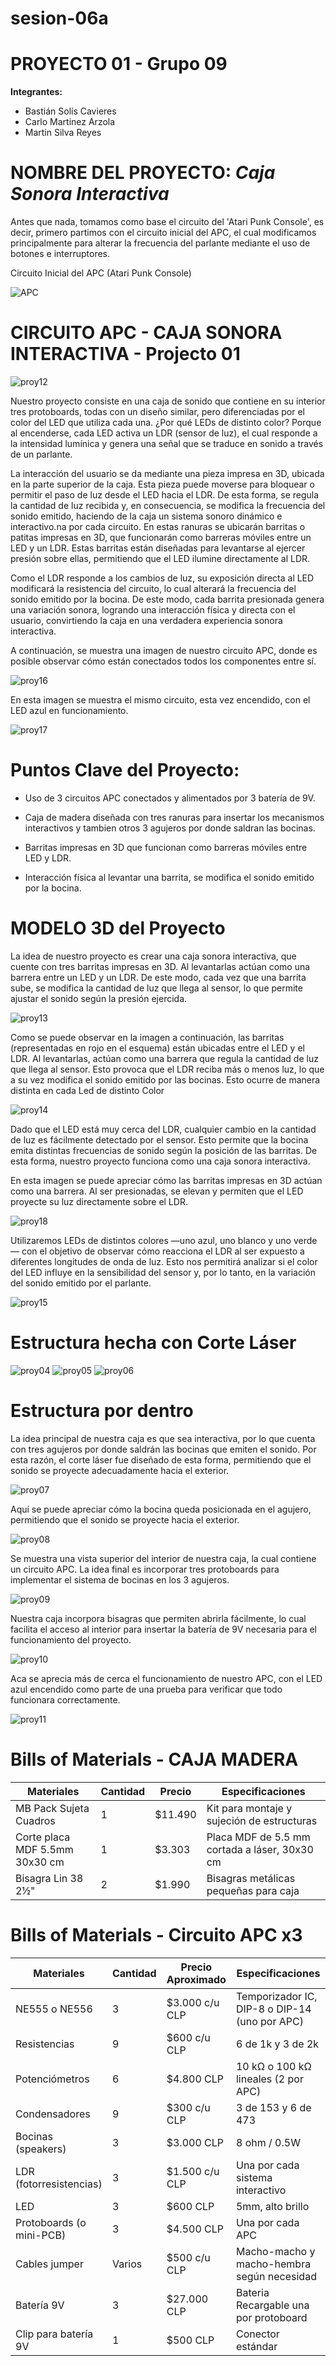 # sesion-06a

# PROYECTO 01 - Grupo 09 

**Integrantes:**
- Bastián Solís Cavieres
- Carlo Martinez Arzola
- Martin Silva Reyes

# NOMBRE DEL PROYECTO: *Caja Sonora Interactiva*

Antes que nada, tomamos como base el circuito del 'Atari Punk Console', es decir, primero partimos con el circuito inicial del APC, el cual modificamos principalmente para alterar la frecuencia del parlante mediante el uso de botones e interruptores.

Circuito Inicial del APC (Atari Punk Console)

![APC](https://upload.wikimedia.org/wikipedia/commons/f/fa/APC_with_2_555_%28pin_out%29_and_bridge_added.png)

# CIRCUITO APC - CAJA SONORA INTERACTIVA - Projecto 01 

![proy12](proy12.jpeg)

Nuestro proyecto consiste en una caja de sonido que contiene en su interior tres protoboards, todas con un diseño similar, pero diferenciadas por el color del LED que utiliza cada una. ¿Por qué LEDs de distinto color? Porque al encenderse, cada LED activa un LDR (sensor de luz), el cual responde a la intensidad lumínica y genera una señal que se traduce en sonido a través de un parlante.

La interacción del usuario se da mediante una pieza impresa en 3D, ubicada en la parte superior de la caja. Esta pieza puede moverse para bloquear o permitir el paso de luz desde el LED hacia el LDR. De esta forma, se regula la cantidad de luz recibida y, en consecuencia, se modifica la frecuencia del sonido emitido, haciendo de la caja un sistema sonoro dinámico e interactivo.na por cada circuito. En estas ranuras se ubicarán barritas o patitas impresas en 3D, que funcionarán como barreras móviles entre un LED y un LDR. Estas barritas están diseñadas para levantarse al ejercer presión sobre ellas, permitiendo que el LED ilumine directamente al LDR.

Como el LDR responde a los cambios de luz, su exposición directa al LED modificará la resistencia del circuito, lo cual alterará la frecuencia del sonido emitido por la bocina. De este modo, cada barrita presionada genera una variación sonora, logrando una interacción física y directa con el usuario, convirtiendo la caja en una verdadera experiencia sonora interactiva.


A continuación, se muestra una imagen de nuestro circuito APC, donde es posible observar cómo están conectados todos los componentes entre sí.

![proy16](proy16.jpeg)

En esta imagen se muestra el mismo circuito, esta vez encendido, con el LED azul en funcionamiento.

![proy17](proy17.jpeg)






# Puntos Clave del Proyecto:

- Uso de 3 circuitos APC conectados y alimentados por 3 batería de 9V.

- Caja de madera diseñada con tres ranuras para insertar los mecanismos interactivos y tambien otros 3 agujeros por donde saldran las bocinas.

- Barritas impresas en 3D que funcionan como barreras móviles entre LED y LDR.

- Interacción física al levantar una barrita, se modifica el sonido emitido por la bocina.

# MODELO 3D del Proyecto

La idea de nuestro proyecto es crear una caja sonora interactiva, que cuente con tres barritas impresas en 3D. Al levantarlas actúan como una barrera entre un LED y un LDR. De este modo, cada vez que una barrita sube, se modifica la cantidad de luz que llega al sensor, lo que permite ajustar el sonido según la presión ejercida.

![proy13](proy13.jpeg)

Como se puede observar en la imagen a continuación, las barritas (representadas en rojo en el esquema) están ubicadas entre el LED y el LDR. Al levantarlas, actúan como una barrera que regula la cantidad de luz que llega al sensor. Esto provoca que el LDR reciba más o menos luz, lo que a su vez modifica el sonido emitido por las bocinas. Esto ocurre de manera distinta en cada Led de distinto Color

![proy14](proy14.jpeg)

Dado que el LED está muy cerca del LDR, cualquier cambio en la cantidad de luz es fácilmente detectado por el sensor. Esto permite que la bocina emita distintas frecuencias de sonido según la posición de las barritas. De esta forma, nuestro proyecto funciona como una caja sonora interactiva.

En esta imagen se puede apreciar cómo las barritas impresas en 3D actúan como una barrera. Al ser presionadas, se elevan y permiten que el LED proyecte su luz directamente sobre el LDR.

![proy18](proy18.jpeg)

Utilizaremos LEDs de distintos colores —uno azul, uno blanco y uno verde— con el objetivo de observar cómo reacciona el LDR al ser expuesto a diferentes longitudes de onda de luz. Esto nos permitirá analizar si el color del LED influye en la sensibilidad del sensor y, por lo tanto, en la variación del sonido emitido por el parlante.

![proy15](proy15.jpeg)

# Estructura hecha con Corte Láser

![proy04](proy04.jpeg)
![proy05](proy05.jpeg)
![proy06](proy06.jpeg)

# Estructura por dentro

La idea principal de nuestra caja es que sea interactiva, por lo que cuenta con tres agujeros por donde saldrán las bocinas que emiten el sonido. Por esta razón, el corte láser fue diseñado de esta forma, permitiendo que el sonido se proyecte adecuadamente hacia el exterior.

![proy07](proy07.jpeg)

Aquí se puede apreciar cómo la bocina queda posicionada en el agujero, permitiendo que el sonido se proyecte hacia el exterior.

![proy08](proy08.jpeg)

Se muestra una vista superior del interior de nuestra caja, la cual contiene un circuito APC. La idea final es incorporar tres protoboards para implementar el sistema de bocinas en los 3 agujeros.

![proy09](proy09.jpeg)

Nuestra caja incorpora bisagras que permiten abrirla fácilmente, lo cual facilita el acceso al interior para insertar la batería de 9V necesaria para el funcionamiento del proyecto. 

![proy10](proy10.jpeg)

Aca se aprecia más de cerca el funcionamiento de nuestro APC, con el LED azul encendido como parte de una prueba para verificar que todo funcionara correctamente.

![proy11](proy11.jpeg)

# Bills of Materials - CAJA MADERA

| Materiales                   | Cantidad | Precio   | Especificaciones                         |
|-----------------------------|----------|----------|------------------------------------------|
| MB Pack Sujeta Cuadros      | 1        | $11.490  | Kit para montaje y sujeción de estructuras |
| Corte placa MDF 5.5mm 30x30 cm | 1     | $3.303   | Placa MDF de 5.5 mm cortada a láser, 30x30 cm |
| Bisagra Lin 38 2½"           | 2        | $1.990   | Bisagras metálicas pequeñas para caja    |

# Bills of Materials - Circuito APC x3 

| Materiales               | Cantidad | Precio Aproximado  | Especificaciones                                 |
|--------------------------|----------|--------------------|--------------------------------------------------|
| NE555 o NE556            | 3        | $3.000 c/u CLP     | Temporizador IC, DIP-8 o DIP-14 (uno por APC)    |
| Resistencias             | 9        | $600 c/u CLP       | 6 de 1k y 3 de 2k                                |
| Potenciómetros           | 6        | $4.800 CLP         | 10 kΩ o 100 kΩ lineales (2 por APC)              |
| Condensadores            | 9        | $300 c/u CLP       | 3 de 153 y 6 de 473                              |
| Bocinas (speakers)       | 3        | $3.000 CLP         | 8 ohm / 0.5W                                     |
| LDR (fotorresistencias)  | 3        | $1.500 c/u CLP     | Una por cada sistema interactivo                 |
| LED                      | 3        | $600 CLP           | 5mm, alto brillo                                 |
| Protoboards (o mini-PCB) | 3        | $4.500 CLP         | Una por cada APC                                 |
| Cables jumper            | Varios   | $500 c/u CLP       | Macho-macho y macho-hembra según necesidad       |
| Batería 9V               | 3        | $27.000 CLP        | Bateria Recargable una por protoboard            |
| Clip para batería 9V     | 1        | $500 CLP           | Conector estándar                                |









